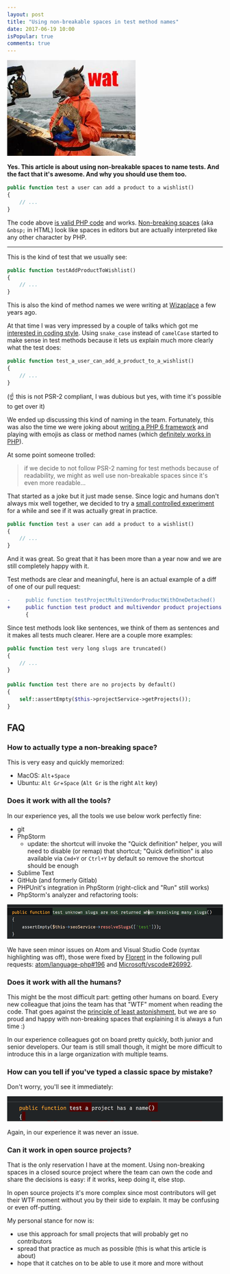 ```yaml
---
layout: post
title: "Using non-breakable spaces in test method names"
date: 2017-06-19 10:00
isPopular: true
comments: true
---
```


![](/images/posts/nbsp-wat.jpg)

**Yes. This article is about using non-breakable spaces to name tests. And the fact that it's awesome. And why you should use them too.**

```php
public function test a user can add a product to a wishlist()
{
    // ...
}
```

The code above [is valid PHP code](https://3v4l.org/MrqVL) and works. [Non-breaking spaces](https://en.wikipedia.org/wiki/Non-breaking_space) (aka `&nbsp;` in HTML) look like spaces in editors but are actually interpreted like any other character by PHP.

<!--more-->

---

This is the kind of test that we usually see:

```php
public function testAddProductToWishlist()
{
    // ...
}
```

This is also the kind of method names we were writing at [Wizaplace](http://www.wizaplace.com/) a few years ago.

At that time I was very impressed by a couple of talks which got me [interested in coding style](/approaching-coding-style-rationally/). Using `snake_case` instead of `camelCase` started to make sense in test methods because it lets us explain much more clearly what the test does:

```php
public function test_a_user_can_add_a_product_to_a_wishlist()
{
    // ...
}
```

(☝️ this is not PSR-2 compliant, I was dubious but yes, with time it's possible to get over it)

We ended up discussing this kind of naming in the team. Fortunately, this was also the time we were joking about [writing a PHP 6 framework](https://github.com/wizaplace/thephp6framework) and playing with emojis as class or method names (which [definitely works in PHP](https://github.com/fideloper/larvel)).

At some point someone trolled:

> if we decide to not follow PSR-2 naming for test methods because of readability, we might as well use non-breakable spaces since it's even more readable…

That started as a joke but it just made sense. Since logic and humans don't always mix well together, we decided to try a [small controlled experiment](http://verraes.net/2014/03/small-controlled-experiments/) for a while and see if it was actually great in practice.

```php
public function test a user can add a product to a wishlist()
{
    // ...
}
```

And it was great. So great that it has been more than a year now and we are still completely happy with it.

Test methods are clear and meaningful, here is an actual example of a diff of one of our pull request:

```diff
-     public function testProjectMultiVendorProductWithOneDetached()
+     public function test product and multivendor product projections are both updated when they are detached()
      {
```

Since test methods look like sentences, we think of them as sentences and it makes all tests much clearer. Here are a couple more examples:

```php
public function test very long slugs are truncated()
{
    // ...
}

public function test there are no projects by default()
{
    self::assertEmpty($this->projectService->getProjects());
}
```

## FAQ

### How to actually type a non-breaking space?

This is very easy and quickly memorized:

- MacOS: `Alt`+`Space`
- Ubuntu: `Alt Gr`+`Space` (`Alt Gr` is the right `Alt` key)

### Does it work with all the tools?

In our experience yes, all the tools we use below work perfectly fine:

- git
- PhpStorm
    - update: the shortcut will invoke the "Quick definition" helper, you will need to disable (or remap) that shortcut; "Quick definition" is also available via `Cmd+Y` or `Ctrl+Y` by default so remove the shortcut should be enough
- Sublime Text
- GitHub (and formerly Gitlab)
- PHPUnit's integration in PhpStorm (right-click and "Run" still works)
- PhpStorm's analyzer and refactoring tools:

![](/images/posts/nbsp-code.png)

We have seen minor issues on Atom and Visual Studio Code (syntax highlighting was off), those were fixed by [Florent](https://twitter.com/florent_viel) in the following pull requests: [atom/language-php#196](https://github.com/atom/language-php/pull/196) and [Microsoft/vscode#26992](https://github.com/Microsoft/vscode/pull/26992).

### Does it work with all the humans?

This might be the most difficult part: getting other humans on board. Every new colleague that joins the team has that "WTF" moment when reading the code. That goes against the [principle of least astonishment](https://en.wikipedia.org/wiki/Principle_of_least_astonishment), but we are so proud and happy with non-breaking spaces that explaining it is always a fun time :)

In our experience colleagues got on board pretty quickly, both junior and senior developers. Our team is still small though, it might be more difficult to introduce this in a large organization with multiple teams.

### How can you tell if you've typed a classic space by mistake?

Don't worry, you'll see it immediately:

![](/images/posts/nbsp-error.png)

Again, in our experience it was never an issue.

### Can it work in open source projects?

That is the only reservation I have at the moment. Using non-breaking spaces in a closed source project where the team can own the code and share the decisions is easy: if it works, keep doing it, else stop.

In open source projects it's more complex since most contributors will get their WTF moment without you by their side to explain. It may be confusing or even off-putting.

My personal stance for now is:

- use this approach for small projects that will probably get no contributors
- spread that practice as much as possible (this is what this article is about)
- hope that it catches on to be able to use it more and more without
